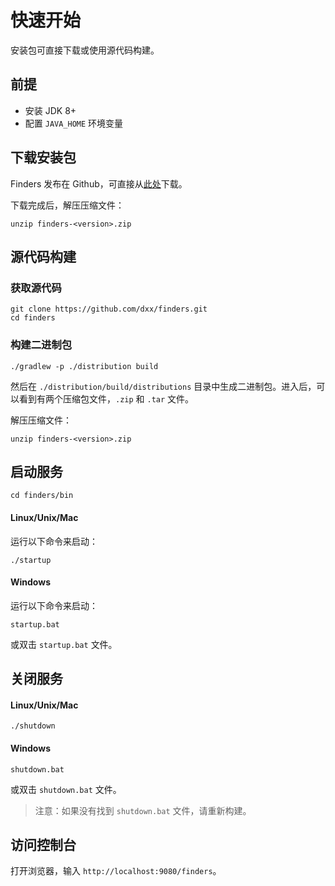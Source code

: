 # 快速开始

安装包可直接下载或使用源代码构建。

## 前提

* 安装 JDK 8+
* 配置 `JAVA_HOME` 环境变量

## 下载安装包

Finders 发布在 Github，可直接从[此处](https://github.com/dxx/finders/releases)下载。

下载完成后，解压压缩文件：

```shell
unzip finders-<version>.zip
```

## 源代码构建

### 获取源代码

```shell
git clone https://github.com/dxx/finders.git
cd finders
```

### 构建二进制包

```shell
./gradlew -p ./distribution build
```

然后在 `./distribution/build/distributions` 目录中生成二进制包。进入后，可以看到有两个压缩包文件，`.zip` 和 `.tar` 文件。

解压压缩文件：

```shell
unzip finders-<version>.zip
```

## 启动服务

```shell
cd finders/bin
```

#### Linux/Unix/Mac

运行以下命令来启动：

```shell
./startup
```

#### Windows

运行以下命令来启动：

```shell
startup.bat
```

或双击 `startup.bat` 文件。

## 关闭服务

#### Linux/Unix/Mac

```shell
./shutdown
```

#### Windows

```
shutdown.bat
```

或双击 `shutdown.bat` 文件。

> 注意：如果没有找到 `shutdown.bat` 文件，请重新构建。

## 访问控制台

打开浏览器，输入 `http://localhost:9080/finders`。
